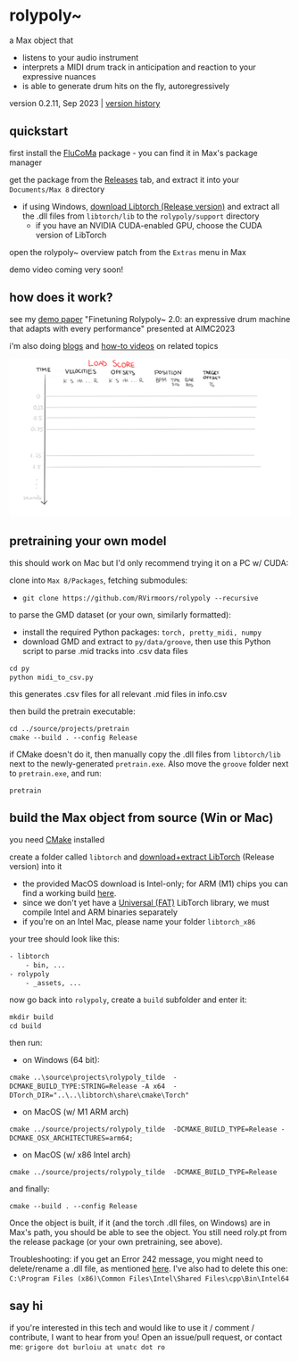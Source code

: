 # rolypoly~

a Max object that 
- listens to your audio instrument
- interprets a MIDI drum track in anticipation and reaction to your expressive nuances
- is able to generate drum hits on the fly, autoregressively

version 0.2.11, Sep 2023 | [version history](VERSIONS.md)

## quickstart

first install the [FluCoMa](https://www.flucoma.org/) package - you can find it in Max's package manager

get the package from the [Releases](https://github.com/RVirmoors/rolypoly/releases) tab, and extract it into your `Documents/Max 8` directory

- if using Windows, [download Libtorch (Release version)](https://pytorch.org/get-started/locally/) and extract all the .dll files from `libtorch/lib` to the `rolypoly/support` directory
    - if you have an NVIDIA CUDA-enabled GPU, choose the CUDA version of LibTorch

open the rolypoly~ overview patch from the `Extras` menu in Max

demo video coming very soon!

## how does it work?

see my [demo paper](https://aimc2023.pubpub.org/pub/ud9m40jc) "Finetuning Rolypoly~ 2.0: an expressive drum machine that adapts with every performance" presented at AIMC2023

i'm also doing [blogs](https://rvirmoors.github.io/2023/09/16/rolypoly-aimc/) and [how-to videos](https://youtube.com/playlist?list=PLkr4iJAO7fYSMZM1oYECK5GKXrWN6zdq1) on related topics

![Animated workflow diagram](_assets/workflow.gif)

## pretraining your own model

this should work on Mac but I'd only recommend trying it on a PC w/ CUDA:

clone into `Max 8/Packages`, fetching submodules: 
- `git clone https://github.com/RVirmoors/rolypoly --recursive`

to parse the GMD dataset (or your own, similarly formatted):

- install the required Python packages: `torch, pretty_midi, numpy`
- download GMD and extract to `py/data/groove`, then use this Python script to parse .mid tracks into .csv data files

```
cd py
python midi_to_csv.py
```
this generates .csv files for all relevant .mid files in info.csv

then build the pretrain executable:
```
cd ../source/projects/pretrain
cmake --build . --config Release
```

if CMake doesn't do it, then manually copy the .dll files from `libtorch/lib` next to the newly-generated `pretrain.exe`. Also move the `groove` folder next to `pretrain.exe`, and run:

```
pretrain
```

## build the Max object from source (Win or Mac)

you need [CMake](https://cmake.org/download/) installed

create a folder called `libtorch` and [download+extract LibTorch](https://pytorch.org/get-started/locally/) (Release version) into it
- the provided MacOS download is Intel-only; for ARM (M1) chips you can find a working build [here](https://github.com/mlverse/libtorch-mac-m1/releases/tag/LibTorch).
- since we don't yet have a [Universal (FAT)](https://developer.apple.com/documentation/apple-silicon/porting-your-macos-apps-to-apple-silicon#Obtain-Universal-Versions-of-Linked-Libraries) LibTorch library, we must compile Intel and ARM binaries separately
- if you're on an Intel Mac, please name your folder `libtorch_x86`

your tree should look like this:
```
- libtorch
    - bin, ...
- rolypoly
    - _assets, ...
```

now go back into `rolypoly`, create a `build` subfolder and enter it:

```
mkdir build
cd build
```
then run:
- on Windows (64 bit): 

```
cmake ..\source\projects\rolypoly_tilde  -DCMAKE_BUILD_TYPE:STRING=Release -A x64  -DTorch_DIR="..\..\libtorch\share\cmake\Torch"
```

- on MacOS (w/ M1 ARM arch)

```
cmake ../source/projects/rolypoly_tilde  -DCMAKE_BUILD_TYPE=Release -DCMAKE_OSX_ARCHITECTURES=arm64;
```

- on MacOS (w/ x86 Intel arch)

```
cmake ../source/projects/rolypoly_tilde  -DCMAKE_BUILD_TYPE=Release 
```

and finally:

```
cmake --build . --config Release
```

Once the object is built, if it (and the torch .dll files, on Windows) are in Max's path, you should be able to see the object. You still need roly.pt from the release package (or your own pretraining, see above).

Troubleshooting: if you get an Error 242 message, you might need to delete/rename a .dll file, as mentioned [here](https://stackoverflow.com/questions/62961170/why-do-i-get-the-error-the-ordinal-242-could-not-be-located-in-the-dynamic-link). I've also had to delete this one: `C:\Program Files (x86)\Common Files\Intel\Shared Files\cpp\Bin\Intel64`

## say hi

if you're interested in this tech and would like to use it / comment / contribute, I want to hear from you! Open an issue/pull request, or contact me: `grigore dot burloiu at unatc dot ro`
